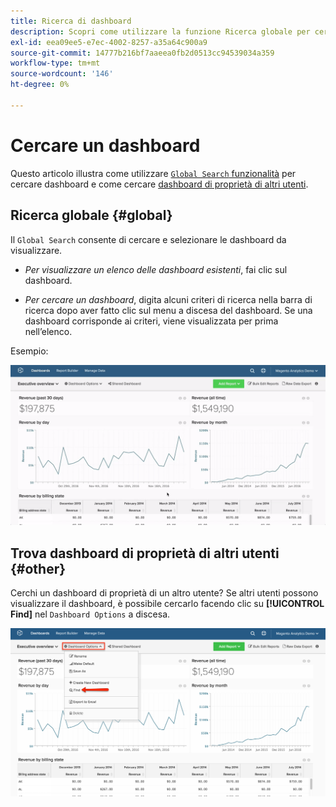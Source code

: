 ```yaml
---
title: Ricerca di dashboard
description: Scopri come utilizzare la funzione Ricerca globale per cercare dashboard e come cercare dashboard di proprietà di altri utenti.
exl-id: eea09ee5-e7ec-4002-8257-a35a64c900a9
source-git-commit: 14777b216bf7aaeea0fb2d0513cc94539034a359
workflow-type: tm+mt
source-wordcount: '146'
ht-degree: 0%

---
```


# Cercare un dashboard

Questo articolo illustra come utilizzare [`Global Search` funzionalità](#global) per cercare dashboard e come cercare [dashboard di proprietà di altri utenti](#other).

## Ricerca globale {#global}

Il `Global Search` consente di cercare e selezionare le dashboard da visualizzare.

* *Per visualizzare un elenco delle dashboard esistenti*, fai clic sul dashboard.

* *Per cercare un dashboard*, digita alcuni criteri di ricerca nella barra di ricerca dopo aver fatto clic sul menu a discesa del dashboard. Se una dashboard corrisponde ai criteri, viene visualizzata per prima nell’elenco.

Esempio:

![ricerca globale dashboard](../../assets/dboard-global-search.gif)

## Trova dashboard di proprietà di altri utenti {#other}

Cerchi un dashboard di proprietà di un altro utente? Se altri utenti possono visualizzare il dashboard, è possibile cercarlo facendo clic su **[!UICONTROL Find]** nel `Dashboard Options` a discesa.

![trova dashboard](../../assets/find-dboards-other-owners.png)
